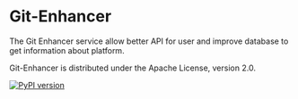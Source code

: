 Git-Enhancer
============

The Git Enhancer service allow better API for user and improve database to get information about platform.

Git-Enhancer is distributed under the Apache License, version 2.0.

[![PyPI version](https://img.shields.io/badge/git--enhancer%20pypi-1.0.0-brightgreen.svg)](https://pypi.python.org/pypi/git-enhancer/1.0.0)

